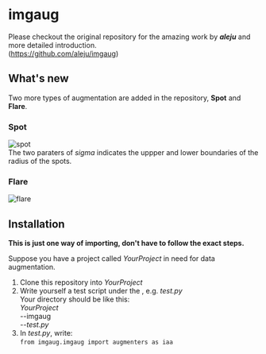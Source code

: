 # imgaug
Please checkout the original repository for the amazing work by ***aleju*** and more detailed introduction.  
(https://github.com/aleju/imgaug)  

## What's new
Two more types of augmentation are added in the repository, **Spot** and **Flare**.  
### Spot
![spot](https://wx2.sinaimg.cn/mw690/8a44a48egy1fprfws33p3j20qo0hvwfn.jpg)  
The two paraters of *sigma* indicates the uppper and lower boundaries of the radius of the spots.
### Flare
![flare](https://wx3.sinaimg.cn/mw690/8a44a48egy1fprfwozykpj20qo0hvjtu.jpg)  

## Installation
**This is just one way of importing, don't have to follow the exact steps.**  

Suppose you have a project called *YourProject* in need for data augmentation.  
1. Clone this repository into *YourProject*  
2. Write yourself a test script under the , e.g. *test.py*  
Your directory should be like this:  
*YourProject*  
    --imgaug  
    --*test.py*  
3. In *test.py*, write:  
`
from imgaug.imgaug import augmenters as iaa
`   
